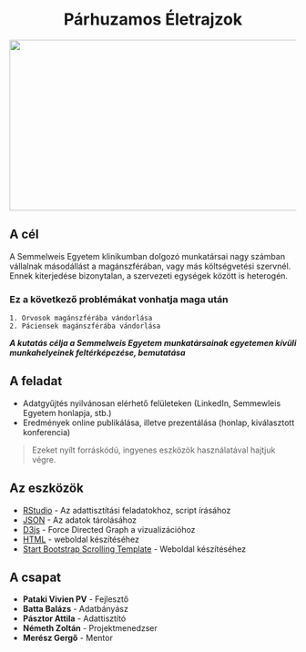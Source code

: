 ﻿<h1 align="center">Párhuzamos Életrajzok</h1>
 
<p align="center">
  <img width="520" height="300" src="https://cdn.pixabay.com/photo/2017/02/20/14/18/health-2082630_960_720.jpg">
</p>

## A cél
A Semmelweis Egyetem klinikumban dolgozó munkatársai nagy számban vállalnak másodállást a magánszférában, vagy más költségvetési szervnél. Ennek kiterjedése bizonytalan, a szervezeti egységek között is heterogén.

### Ez a következő problémákat vonhatja maga után
```
1. Orvosok magánszférába vándorlása
2. Páciensek magánszférába vándorlása
```
_**A kutatás célja a Semmelweis Egyetem munkatársainak egyetemen kívüli munkahelyeinek feltérképezése, bemutatása**_

## A feladat
- Adatgyűjtés nyilvánosan elérhető felületeken (LinkedIn, Semmewleis Egyetem honlapja, stb.)
- Eredmények online publikálása, illetve prezentálása (honlap, kiválasztott konferencia)
> Ezeket nyílt forráskódú, ingyenes eszközök használatával hajtjuk végre.

## Az eszközök
* [RStudio](https://www.rstudio.com) - Az adattisztítási feladatokhoz, script írásához
* [JSON](https://www.json.org) - Az adatok tárolásához
* [D3js](https://d3js.org) - Force Directed Graph a vizualizációhoz
* [HTML](https://www.w3schools.com/html/) - weboldal készítéséhez
* [Start Bootstrap Scrolling Template](https://startbootstrap.com/template-overviews/scrolling-nav/) - Weboldal készítéséhez

## A csapat
* **Pataki Vivien PV** - Fejlesztő
* **Batta Balázs** - Adatbányász
* **Pásztor Attila** - Adattisztító
* **Németh Zoltán** - Projektmenedzser
* **Merész Gergő** - Mentor
